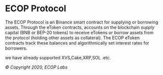 ECOP Protocol
=================

The ECOP Protocol is an Binance smart contract for supplying or borrowing assets. Through the eToken contracts, accounts on the blockchain *supply* capital (BNB or BEP-20 tokens) to receive eTokens or *borrow* assets from the protocol (holding other assets as collateral). The ECOP eToken contracts track these balances and algorithmically set interest rates for borrowers.

we have already supported XVS,Cake,XRP,SOL .etc.

_© Copyright 2020, ECOP Labs_
